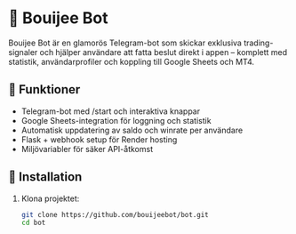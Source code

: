 # 💅 Bouijee Bot

Bouijee Bot är en glamorös Telegram-bot som skickar exklusiva trading-signaler och hjälper användare att fatta beslut direkt i appen – komplett med statistik, användarprofiler och koppling till Google Sheets och MT4.

## 🚀 Funktioner
- Telegram-bot med /start och interaktiva knappar
- Google Sheets-integration för loggning och statistik
- Automatisk uppdatering av saldo och winrate per användare
- Flask + webhook setup för Render hosting
- Miljövariabler för säker API-åtkomst

## 🔧 Installation

1. Klona projektet:
   ```bash
   git clone https://github.com/bouijeebot/bot.git
   cd bot
